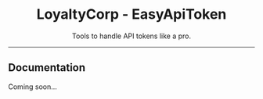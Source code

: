 <div align="center">
    <h1>LoyaltyCorp - EasyApiToken</h1>
    <p>Tools to handle API tokens like a pro.</p>
</div>

---

## Documentation

Coming soon...
